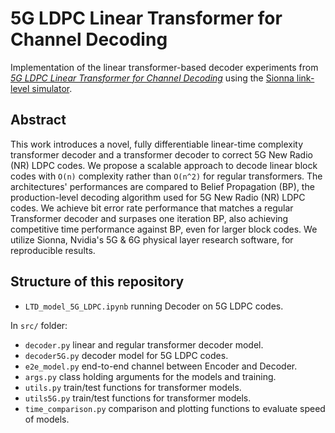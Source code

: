# 5G LDPC Linear Transformer for Channel Decoding
Implementation of the linear transformer-based decoder experiments from
[*5G LDPC Linear Transformer for Channel Decoding*](link) using the
[Sionna link-level simulator](https://nvlabs.github.io/sionna/).

## Abstract
This work introduces a novel, fully differentiable linear-time complexity transformer decoder and a transformer decoder to correct 5G New Radio (NR) LDPC codes. We propose a scalable approach to decode linear block codes with `O(n)` complexity rather than `O(n^2)` for regular transformers. The architectures' performances are compared to Belief Propagation (BP), the production-level decoding algorithm used for 5G New Radio (NR) LDPC codes. We achieve bit error rate performance that matches a regular Transformer decoder and surpases one iteration BP, also achieving competitive time performance against BP, even for larger block codes. We utilize Sionna, Nvidia's 5G \& 6G physical layer research software, for reproducible results.

## Structure of this repository

- `LTD_model_5G_LDPC.ipynb` running Decoder on 5G LDPC codes.

In `src/` folder: 
  
- `decoder.py` linear and regular transformer decoder model.
- `decoder5G.py` decoder model for 5G LDPC codes.
- `e2e_model.py` end-to-end channel between Encoder and Decoder.
- `args.py` class holding arguments for the models and training.
- `utils.py` train/test functions for transformer models.
- `utils5G.py` train/test functions for transformer models.
- `time_comparison.py` comparison and plotting functions to evaluate speed of models.

